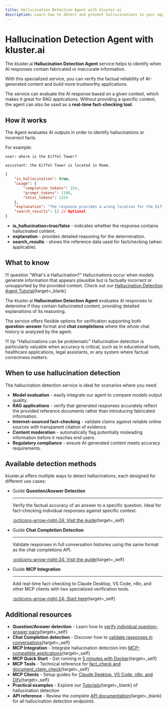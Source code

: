 ```yaml
---
title: Hallucination Detection Agent with kluster.ai
description: Learn how to detect and prevent hallucinations in your applications using kluster.ai's specialized Hallucination Detection Agent.
---
```


# Hallucination Detection Agent with kluster.ai

The kluster.ai **Hallucination Detection Agent** service helps to identify when AI responses contain fabricated or inaccurate information.

With this specialized service, you can verify the factual reliability of AI-generated content and build more trustworthy applications.

The service can evaluate the AI response based on a given context, which makes it great for RAG applications. Without providing a specific context, the agent can also be used as a **real-time fact-checking tool**.

## How it works
    
The Agent evaluates AI outputs in order to identify hallucinations or incorrect facts.

For example:
   
`user: where is the Eiffel Tower?` 

`assistant: the Eiffel Tower is located in Rome.`

```json
{
    "is_hallucination": true,
    "usage": {
        "completion_tokens": 154,
        "prompt_tokens": 1100,
        "total_tokens": 1254
    },
    "explanation": "The response provides a wrong location for the Eiffel Tower.\nThe Eiffel Tower is actually located in Paris, France, which is a well-known fact.\nThe response given is factually incorrect as Rome is the capital of Italy, not the location of the Eiffel Tower.",
    "search_results": [] // Optional
}
```
       
- **is_hallucination=true/false** - indicates whether the response contains hallucinated content.
- **explanation** - provides detailed reasoning for the determination.
- **search_results** - shows the reference data used for factchecking (when applicable).

## What to know

!!! question "What's a Hallucination?"
    Hallucinations occur when models generate information that appears plausible but is factually incorrect or unsupported by the provided context. Check out our [Hallucination Detection Agent Tutorial](/tutorials/klusterai-api/hallucination-detection-agent){target=_blank}

The kluster.ai **Hallucination Detection Agent** evaluates AI responses to determine if they contain hallucinated content, providing detailed explanations of its reasoning. 

The service offers flexible options for verification supporting both **question-answer** format and **chat completions** where the whole chat history is analyzed by the agent.

!!! tip "Hallucinations can be problematic"
    Hallucination detection is particularly valuable when accuracy is critical, such as in educational tools, healthcare applications, legal assistants, or any system where factual correctness matters.

## When to use hallucination detection

The hallucination detection service is ideal for scenarios where you need:

- **Model evaluation** - easily integrate our agent to compare models output quality.
- **RAG applications** - verify that generated responses accurately reflect the provided reference documents rather than introducing fabricated information.
- **Internet-sourced fact-checking** - validate claims against reliable online sources with transparent citation of evidence.
- **Content moderation** - automatically flag potentially misleading information before it reaches end users.
- **Regulatory compliance** - ensure AI-generated content meets accuracy requirements.

## Available detection methods

kluster.ai offers multiple ways to detect hallucinations, each designed for different use cases:

<div class="grid cards" markdown>

-   <span class="badge guide">Guide</span> __Question/Answer Detection__

    ---

    Verify the factual accuracy of an answer to a specific question. Ideal for fact-checking individual responses against specific context.

    [:octicons-arrow-right-24: Visit the guide](/get-started/hallucination-agent/question-answer/){target=_self}

-   <span class="badge guide">Guide</span> __Chat Completion Detection__

    ---

    Validate responses in full conversation histories using the same format as the chat completions API.

    [:octicons-arrow-right-24: Visit the guide](/get-started/hallucination-agent/chat-completion/){target=_self}

-   <span class="badge guide">Guide</span> __MCP Integration__

    ---

    Add real-time fact-checking to Claude Desktop, VS Code, n8n, and other MCP clients with two specialized verification tools.

    [:octicons-arrow-right-24: Start here](/get-started/hallucination-agent/mcp/){target=_self}

</div>

## Additional resources

- **Question/Answer detection** - Learn how to [verify individual question-answer pairs](/get-started/hallucination-agent/question-answer/){target=_self}
- **Chat Completion detection** - Discover how to [validate responses in conversations](/get-started/hallucination-agent/chat-completion/){target=_self}
- **MCP Integration** - Integrate hallucination detection into [MCP-compatible applications](/get-started/hallucination-agent/mcp/){target=_self}
- **MCP Quick Start** - Get running in [5 minutes with Docker](/get-started/hallucination-agent/mcp/quick-start/){target=_self}
- **MCP Tools** - Technical reference for [fact_check and document_claim_check](/get-started/hallucination-agent/mcp/tools/){target=_self}
- **MCP Clients** - Setup guides for [Claude Desktop, VS Code, n8n, and Dify](/get-started/hallucination-agent/mcp/clients/){target=_self}
- **Practical examples** - Explore our [Tutorials](/tutorials/klusterai-api/hallucination-detection-agent){target=_blank} of hallucination detection
- **API reference** - Review the complete [API documentation](/api-reference/reference/){target=_blank} for all hallucination detection endpoints

